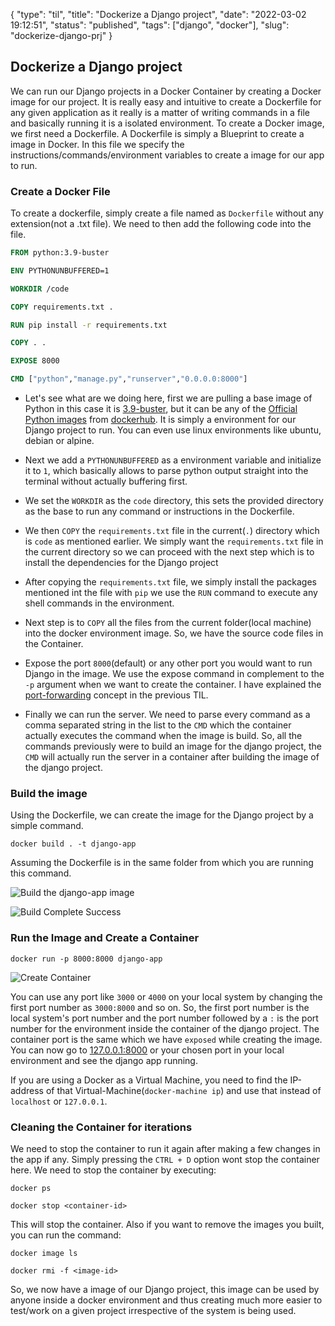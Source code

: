 {
    "type": "til",
    "title": "Dockerize a Django project",
    "date": "2022-03-02 19:12:51",
    "status": "published",
    "tags": ["django", "docker"],
    "slug": "dockerize-django-prj"
}

## Dockerize a Django project

We can run our Django projects in a Docker Container by creating a Docker image for our project. It is really easy and intuitive to create a Dockerfile for any given application as it really is a matter of writing commands in a file and basically running it is a isolated environment. To create a Docker image, we first need a Dockerfile. A Dockerfile is simply a Blueprint to create a image in Docker. In this file we specify the instructions/commands/environment variables to create a image for our app to run. 

### Create a Docker File

To create a dockerfile, simply create a file named as `Dockerfile` without any extension(not a .txt file). We need to then add the following code into the file. 

```dockerfile
FROM python:3.9-buster

ENV PYTHONUNBUFFERED=1

WORKDIR /code

COPY requirements.txt .

RUN pip install -r requirements.txt

COPY . .

EXPOSE 8000

CMD ["python","manage.py","runserver","0.0.0.0:8000"]
```

- Let's see what are we doing here, first we are pulling a base image of Python in this case it is [3.9-buster](https://github.com/docker-library/python/blob/a4b368154b7e3c33c76385f1be7a998fcf3123eb/3.9/buster/Dockerfile), but it can be any of the [Official Python images](https://hub.docker.com/_/python) from [dockerhub](https://hub.docker.com). It is simply a environment for our Django project to run. You can even use linux environments like ubuntu, debian or alpine. 

- Next we add a `PYTHONUNBUFFERED` as a environment variable and initialize it to `1`, which basically allows to parse python output straight into the terminal without actually buffering first. 

- We set the `WORKDIR` as the `code` directory, this sets the provided directory as the base to run any command or instructions in the Dockerfile. 

- We then `COPY` the `requirements.txt` file in the current(`.`) directory which is `code` as mentioned earlier. We simply want the `requirements.txt` file in the current directory so we can proceed with the next step which is to install the dependencies for the Django project

- After copying the `requirements.txt` file, we simply install the packages mentioned int the file with `pip` we use the `RUN` command to execute any shell commands in the environment. 

- Next step is to `COPY` all the files from the current folder(local machine) into the docker environment image. So, we have the source code files in the Container. 

- Expose the port `8000`(default) or any other port you would want to run Django in the image. We use the expose command in complement to the `-p` argument when we want to create the container. I have explained the [port-forwarding](https://mr-destructive.github.io/techstructive-blog/docker-port-forward) concept in the previous TIL. 

- Finally we can run the server. We need to parse every command as a comma separated string in the list to the `CMD` which the container actually executes the command when the image is build. So, all the commands previously were to build an image for the django project, the `CMD` will actually run the server in a container after building the image of the django project.  

### Build the image

Using the Dockerfile, we can create the image for the Django project by a simple command.

```
docker build . -t django-app
```

Assuming the Dockerfile is in the same folder from which you are running this command.

![Build the django-app image](https://res.cloudinary.com/techstructive-blog/image/upload/v1646230907/blog-media/jj04subyvkuvfb5obytu.png)

![Build Complete Success](https://res.cloudinary.com/techstructive-blog/image/upload/v1646230988/blog-media/ugjoakqgyhiwelqkyaat.png)

### Run the Image and Create a Container

```
docker run -p 8000:8000 django-app
```

![Create Container](https://res.cloudinary.com/techstructive-blog/image/upload/v1646231023/blog-media/yneuz46burorz4b5vzp4.png)

You can use any port like `3000` or `4000` on your local system by changing the first port number as `3000:8000` and so on. So, the first port number is the local system's port number and the port number followed by a `:` is the port number for the environment inside the container of the django project. The container port is the same which we have `exposed` while creating the image. You can now go to [127.0.0.1:8000](127.0.0.1:8000) or your chosen port in your local environment and see the django app running. 

If you are using a Docker as a Virtual Machine, you need to find the IP-address of that Virtual-Machine(`docker-machine ip`) and use that instead of `localhost` or `127.0.0.1`. 


### Cleaning the Container for iterations

We need to stop the container to run it again after making a few changes in the app if any. Simply pressing the `CTRL + D` option wont stop the container here. We need to stop the container by executing: 

```
docker ps

docker stop <container-id>
```

This will stop the container. Also if you want to remove the images you built, you can run the command:

```
docker image ls

docker rmi -f <image-id>
```

  So, we now have a image of our Django project, this image can be used by anyone inside a docker environment and thus creating much more easier to test/work on a given project irrespective of the system is being used.

